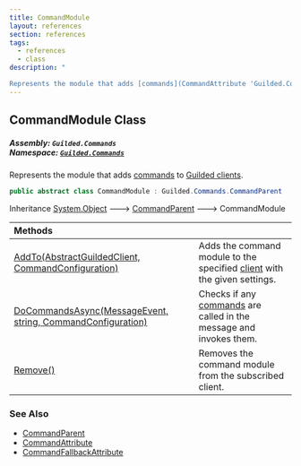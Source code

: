 ```yaml
---
title: CommandModule
layout: references
section: references
tags:
  - references
  - class
description: "

Represents the module that adds [commands](CommandAttribute 'Guilded.Commands.CommandAttribute') to [Guilded clients](BaseGuildedClient 'Guilded.Base.BaseGuildedClient')."
---
```


## CommandModule Class
##### **Assembly:** `Guilded.Commands`<br/>**Namespace:** [`Guilded.Commands`](Guilded.Commands 'Guilded.Commands')

Represents the module that adds [commands](CommandAttribute 'Guilded.Commands.CommandAttribute') to [Guilded clients](BaseGuildedClient 'Guilded.Base.BaseGuildedClient').

```csharp
public abstract class CommandModule : Guilded.Commands.CommandParent
```

Inheritance [System.Object](https://docs.microsoft.com/en-us/dotnet/api/System.Object 'System.Object') &#129106; [CommandParent](CommandParent 'Guilded.Commands.CommandParent') &#129106; CommandModule

| Methods | |
| :--- | :--- |
| [AddTo(AbstractGuildedClient, CommandConfiguration)](CommandModule.AddTo(AbstractGuildedClient,CommandConfiguration) 'Guilded.Commands.CommandModule.AddTo(Guilded.AbstractGuildedClient, Guilded.Commands.CommandConfiguration)') | Adds the command module to the specified [client](CommandModule.AddTo(AbstractGuildedClient,CommandConfiguration)#Guilded.Commands.CommandModule.AddTo(Guilded.AbstractGuildedClient,Guilded.Commands.CommandConfiguration).client 'Guilded.Commands.CommandModule.AddTo(Guilded.AbstractGuildedClient, Guilded.Commands.CommandConfiguration).client') with the given settings. |
| [DoCommandsAsync(MessageEvent, string, CommandConfiguration)](CommandModule.DoCommandsAsync(MessageEvent,string,CommandConfiguration) 'Guilded.Commands.CommandModule.DoCommandsAsync(Guilded.Base.Events.MessageEvent, string, Guilded.Commands.CommandConfiguration)') | Checks if any [commands](CommandAttribute 'Guilded.Commands.CommandAttribute') are called in the message and invokes them. |
| [Remove()](CommandModule.Remove() 'Guilded.Commands.CommandModule.Remove()') | Removes the command module from the subscribed client. |

### See Also
- [CommandParent](CommandParent 'Guilded.Commands.CommandParent')
- [CommandAttribute](CommandAttribute 'Guilded.Commands.CommandAttribute')
- [CommandFallbackAttribute](CommandFallbackAttribute 'Guilded.Commands.CommandFallbackAttribute')